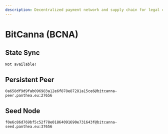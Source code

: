 ```yaml
---
description: Decentralized payment network and supply chain for legal cannabis industry.
---
```


# BitCanna (BCNA)

## State Sync

```bash
Not available!
```

## Persistent Peer

```url
0a658df9d9fab096983a12e6f878e87281a15ce6@bitcanna-peer.panthea.eu:27656
```

## Seed Node

```url
f0e6c86d769bf5c52f78e01864091690e731643f@bitcanna-seed.panthea.eu:37656
```
